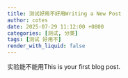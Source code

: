 ```yaml
---
title: 测试好用不好用Writing a New Post
author: cotes
date: 2025-07-29 11:12:00 +0800
categories: [测试, 分类]
tags: [测试 好用不]
render_with_liquid: false
---
```


实验能不能用This is your first blog post.
